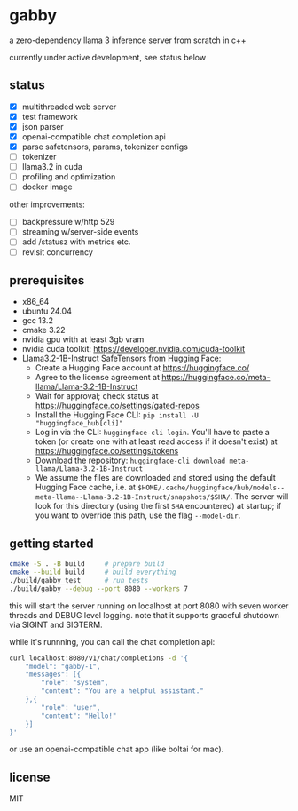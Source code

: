 # gabby

a zero-dependency llama 3 inference server from scratch in c++

currently under active development, see status below

## status

- [x] multithreaded web server
- [x] test framework
- [x] json parser
- [x] openai-compatible chat completion api
- [x] parse safetensors, params, tokenizer configs
- [ ] tokenizer
- [ ] llama3.2 in cuda
- [ ] profiling and optimization
- [ ] docker image

other improvements:

- [ ] backpressure w/http 529
- [ ] streaming w/server-side events
- [ ] add /statusz with metrics etc.
- [ ] revisit concurrency

## prerequisites

- x86_64
- ubuntu 24.04
- gcc 13.2
- cmake 3.22
- nvidia gpu with at least 3gb vram
- nvidia cuda toolkit: https://developer.nvidia.com/cuda-toolkit
- Llama3.2-1B-Instruct SafeTensors from Hugging Face:
    + Create a Hugging Face account at https://huggingface.co/
    + Agree to the license agreement at https://huggingface.co/meta-llama/Llama-3.2-1B-Instruct
    + Wait for approval; check status at https://huggingface.co/settings/gated-repos
    + Install the Hugging Face CLI: `pip install -U "huggingface_hub[cli]"`
    + Log in via the CLI: `huggingface-cli login`. You'll have to paste a token (or create one with at least read access if it doesn't exist) at https://huggingface.co/settings/tokens
    + Download the repository: `huggingface-cli download meta-llama/Llama-3.2-1B-Instruct`
    + We assume the files are downloaded and stored using the default Hugging Face cache, i.e. at `$HOME/.cache/huggingface/hub/models--meta-llama--Llama-3.2-1B-Instruct/snapshots/$SHA/`. The server will look for this directory (using the first `SHA` encountered) at startup; if you want to override this path, use the flag `--model-dir`.

## getting started

```bash
cmake -S . -B build     # prepare build
cmake --build build     # build everything
./build/gabby_test      # run tests
./build/gabby --debug --port 8080 --workers 7
```

this will start the server running on localhost at port 8080 with
seven worker threads and DEBUG level logging. note that it supports
graceful shutdown via SIGINT and SIGTERM.

while it's runnning, you can call the chat completion api:

```bash
curl localhost:8080/v1/chat/completions -d '{
    "model": "gabby-1",
    "messages": [{
        "role": "system",
        "content": "You are a helpful assistant."
    },{
        "role": "user",
        "content": "Hello!"
    }]
}'
```

or use an openai-compatible chat app (like boltai for mac).

## license

MIT
